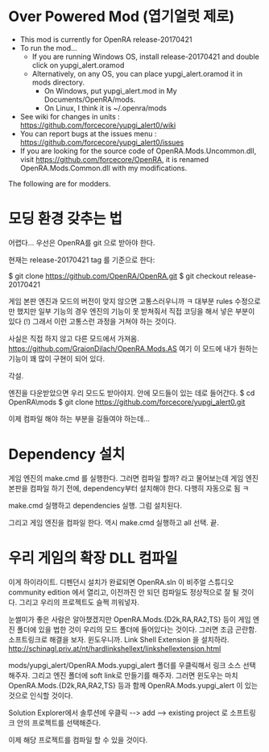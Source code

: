 # Over Powered Mod (엽기얼럿 제로)

* This mod is currently for OpenRA release-20170421
* To run the mod...
  * If you are running Windows OS, install release-20170421 and double click on yupgi_alert.oramod
  * Alternatively, on any OS, you can place yupgi_alert.oramod it in mods directory.
    * On Windows, put yupgi_alert.mod in My Documents/OpenRA/mods.
    * On Linux, I think it is ~/.openra/mods
* See wiki for changes in units : https://github.com/forcecore/yupgi_alert0/wiki
* You can report bugs at the issues menu : https://github.com/forcecore/yupgi_alert0/issues
* If you are looking for the source code of OpenRA.Mods.Uncommon.dll, visit https://github.com/forcecore/OpenRA, it is renamed OpenRA.Mods.Common.dll with my modifications.

The following are for modders.

# 모딩 환경 갖추는 법

어렵다...
우선은 OpenRA를 git 으로 받아야 한다.

현재는 release-20170421 tag 를 기준으로 한다:

$ git clone https://github.com/OpenRA/OpenRA.git
$ git checkout release-20170421

게임 본판 엔진과 모드의 버전이 맞지 않으면 고통스러우니까 ㅋ
대부분 rules 수정으로만 했지만 일부 기능의 경우 엔진의 기능이 못 받쳐줘서 직접
코딩을 해서 넣은 부분이 있다 (!)
그래서 이런 고통스런 과정을 거쳐야 하는 것이다.

사실은 직접 하지 않고 다른 모드에서 가져옴.
https://github.com/GraionDilach/OpenRA.Mods.AS
여기 이 모드에 내가 원하는 기능이 꽤 많이 구현이 되어 있다.

각설.

엔진을 다운받았으면 우리 모드도 받아야지.
안에 모드들이 있는 데로 들어간다.
$ cd OpenRA\mods
$ git clone https://github.com/forcecore/yupgi_alert0.git

이제 컴파일 해야 하는 부분을 길들여야 하는데...

# Dependency 설치

게임 엔진의 make.cmd 를 실행한다.
그러면 컴파일 할까? 라고 물어보는데
게임 엔진 본판을 컴파일 하기 전에, dependency부터 설치해야 한다.
다행히 자동으로 됨 ㅋ

make.cmd 실행하고 dependencies 실행.
그럼 설치된다.

그리고 게임 엔진을 컴파일 한다.
역시 make.cmd 실행하고 all 선택. 끝.

# 우리 게임의 확장 DLL 컴파일

이게 하이라이트.
디펜던시 설치가 완료되면
OpenRA.sln
이 비주얼 스튜디오 community edition 에서 열리고,
이전까진 안 되던 컴파일도 정상적으로 잘 될 것이다.
그리고 우리의 프로젝트도 슬쩍 끼워넣자.

눈썰미가 좋은 사람은 알아챘겠지만
OpenRA.Mods.{D2k,RA,RA2,TS} 등이 게임 엔진 폴더에 있을 법한 것이
우리의 모드 폴더에 들어있다는 것이다.
그러면 조금 곤란함. 소프트링크로 해결을 보자.
윈도우니까.
Link Shell Extension 을 설치하라.
http://schinagl.priv.at/nt/hardlinkshellext/linkshellextension.html

mods/yupgi_alert/OpenRA.Mods.yupgi_alert 폴더를 우클릭해서 링크 소스 선택해주자.
그리고 엔진 폴더에 soft link로 만들기를 해주자.
그러면 윈도우는 마치
OpenRA.Mods.{D2k,RA,RA2,TS} 등과 함께 OpenRA.Mods.yupgi_alert 이 있는 것으로 인식할 것이다.

Solution Explorer에서 솔루션에 우클릭 --> add --> existing project 로
소프트링크 안의 프로젝트를 선택해준다.

이제 해당 프로젝트를 컴파일 할 수 있을 것이다.
